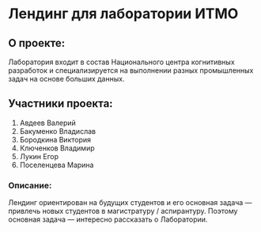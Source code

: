 # Лендинг для лаборатории ИТМО

## О проекте: 
Лаборатория входит в состав Национального центра когнитивных разработок и специализируется на выполнении разных промышленных задач на основе больших данных.

## Участники проекта:
1. Авдеев Валерий
2. Бакуменко Владислав
3. Бородкина Виктория
4. Ключенков Владимир
5. Лукин Егор
6. Поселенцева Марина

### Описание:
Лендинг ориентирован на будущих студентов и его основная задача — привлечь новых студентов в магистратуру / аспирантуру. Поэтому основная задача — интересно рассказать о Лаборатории.